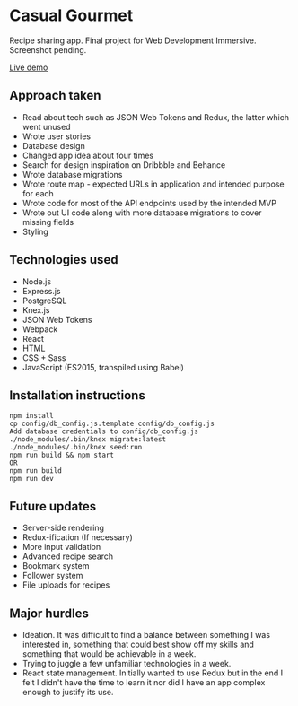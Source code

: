 # Casual Gourmet

Recipe sharing app. Final project for Web Development Immersive.
Screenshot pending.

[Live demo](http://casual-gourmet.herokuapp.com/#/)

## Approach taken
- Read about tech such as JSON Web Tokens and Redux, the latter which went unused
- Wrote user stories
- Database design
- Changed app idea about four times
- Search for design inspiration on Dribbble and Behance
- Wrote database migrations
- Wrote route map - expected URLs in application and intended purpose for each
- Wrote code for most of the API endpoints used by the intended MVP
- Wrote out UI code along with more database migrations to cover missing fields
- Styling

## Technologies used
- Node.js
- Express.js
- PostgreSQL
- Knex.js
- JSON Web Tokens
- Webpack
- React
- HTML
- CSS + Sass
- JavaScript (ES2015, transpiled using Babel)

## Installation instructions
```
npm install
cp config/db_config.js.template config/db_config.js
Add database credentials to config/db_config.js
./node_modules/.bin/knex migrate:latest
./node_modules/.bin/knex seed:run
npm run build && npm start
OR
npm run build
npm run dev
```

## Future updates
- Server-side rendering
- Redux-ification (If necessary)
- More input validation
- Advanced recipe search
- Bookmark system
- Follower system
- File uploads for recipes

## Major hurdles
- Ideation. It was difficult to find a balance between something I was interested in, something that could best show off my skills and something that would be achievable in a week.
- Trying to juggle a few unfamiliar technologies in a week.
- React state management. Initially wanted to use Redux but in the end I felt I didn't have the time to learn it nor did I have an app complex enough to justify its use.
